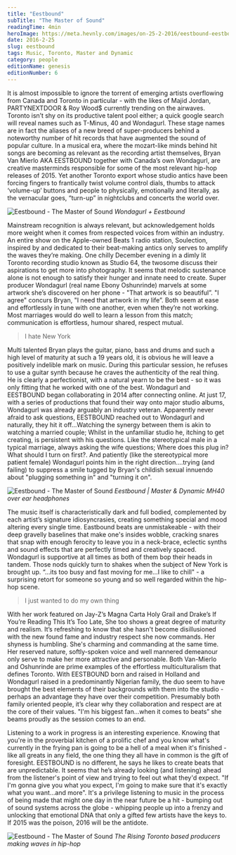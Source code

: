 ```yaml
---
title: "Eestbound"
subTitle: "The Master of Sound"
readingTime: 4min
heroImage: https://meta.hevnly.com/images/on-25-2-2016/eestbound-eestbound-hero.jpg
date: 2016-2-25
slug: eestbound
tags: Music, Toronto, Master and Dynamic
category: people
editionName: genesis
editionNumber: 6
---
```


It is almost impossible to ignore the torrent of emerging artists overflowing from Canada and Toronto in particular - with the likes of Majid Jordan, PARTYNEXTDOOR & Roy Wood$ currently trending on the airwaves. Toronto isn’t shy on its productive talent pool either; a quick google search will reveal names such as T-Minus, 40 and Wondagurl. These stage names are in fact the aliases of a new breed of super-producers behind a noteworthy number of hit records that have augmented the sound of popular culture. In a musical era, where the mozart-like minds behind hit  songs are becoming as relevant as the recording artist themselves, Bryan Van Mierlo AKA EESTBOUND together with Canada’s own Wondagurl, are creative masterminds responsible for some of the most relevant hip-hop releases of 2015. Yet another Toronto export whose studio antics have been forcing fingers to frantically twist volume control dials, thumbs to attack ‘volume-up’ buttons and people to physically, emotionally and literally, as the vernacular goes, “turn-up” in nightclubs and concerts the world over.

![Eestbound - The Master of Sound](https://meta.hevnly.com/images/on-25-2-2016/eestbound-a.jpg)
*Wondagurl + Eestbound*

Mainstream recognition is always relevant, but acknowledgement holds more weight when it comes from respected voices from within an industry. An entire show on the Apple-owned Beats 1 radio station, Soulection, inspired by and dedicated to their beat-making antics only serves to amplify the waves they’re making. One chilly December evening in a dimly lit Toronto recording studio known as Studio 64, the twosome discuss their aspirations to get more into photography. It seems that melodic sustenance alone is not enough to satisfy their hunger and innate need to create. Super producer Wondagurl (real name Ebony Oshunrinde) marvels at some artwork she’s discovered on her phone - "That artwork is so beautiful”. "I agree" concurs Bryan, "I need that artwork in my life”. Both seem at ease and effortlessly in tune with one another, even when they’re not working. Most marriages would do well to learn a lesson from this match; communication is effortless, humour shared, respect mutual.  

> I hate New York

Multi talented Bryan plays the guitar, piano, bass and drums and such a high level of maturity at such a 19 years old, it is obvious he will leave a positively indelible mark on music. During this particular session, he refuses to use a guitar synth because he craves the authenticity of the real thing. He is clearly a perfectionist, with a natural yearn to be the best - so it was only fitting that he worked with one of the best. Wondagurl and EESTBOUND began collaborating in 2014 after connecting online. At just 17, with a series of productions that found their way onto major studio albums, Wondagurl was already arguably an industry veteran. Apparently never afraid to ask questions, EESTBOUND reached out to Wondagurl and naturally, they hit it off...Watching the synergy between them is akin to watching a married couple; Whilst in the unfamiliar studio he, itching to get creating, is persistent with his questions. Like the stereotypical male in a typical marriage, always asking the wife questions; Where does this plug in? What should I turn on first?. And patiently (like the stereotypical more patient female) Wondagurl points him in the right direction….trying (and failing) to suppress a smile tugged by Bryan's childish sexual innuendo about "plugging something in" and "turning it on".  

![Eestbound - The Master of Sound](https://meta.hevnly.com/images/on-25-2-2016/eestbound-b.jpg)
*Eestbound | Master & Dynamic MH40 over ear headphones*

The music itself is characteristically dark and full bodied, complemented by each artist’s signature idiosyncrasies, creating something special and mood altering every single time. Eastbound beats are unmistakeable - with their deep gravelly baselines that make one's insides wobble, cracking snares that snap with enough ferocity to leave you in a neck-brace, eclectic synths and sound effects that are perfectly timed and creatively spaced. Wondagurl is supportive at all times as both of them bop their heads in tandem. Those nods quickly turn to shakes when the subject of New York is brought up. “…its too busy and fast moving for me...I like to chill" - a surprising retort for someone so young and so well regarded within the hip-hop scene.

>I just wanted to do my own thing

With her work featured on Jay-Z’s Magna Carta Holy Grail and Drake’s If You’re Reading This It’s Too Late, She too shows a great degree of maturity and realism. It’s refreshing to know that she hasn't become disillusioned with the new found fame and industry respect she now commands. Her shyness is humbling. She's charming and commanding at the same time. Her reserved nature, softly-spoken voice and well mannered demeanour only serve to make her more attractive and personable. Both Van-Mierlo and Oshunrinde are prime examples of the effortless multiculturalism that defines Toronto. With EESTBOUND born and raised in Holland and Wondagurl raised in a predominantly Nigerian family, the duo seem to have brought the best elements of their backgrounds with them into the studio - perhaps an advantage they have over their competition. Presumably both family oriented people, it’s clear why they collaboration and respect are at the core of their values. "I'm his biggest fan...when it comes to beats” she beams proudly as the session comes to an end.

Listening to a work in progress is an interesting experience. Knowing that you're in the proverbial kitchen of a prolific chef and you know what's currently in the frying pan is going to be a hell of a meal when it's finished - like all greats in any field, the one thing they all have in common is  the gift of foresight. EESTBOUND is no different, he says he likes to create beats that are unpredictable. It seems that he’s already looking (and listening) ahead from the listener's point of view and trying to feel out what they'd expect. "If I'm gonna give you what you expect, I'm going to make sure that it's exactly what you want...and more". It's a privilege listening to music in the process of being made that might one day in the near future be a hit - bumping out of sound systems across the globe - whipping people up into a frenzy and unlocking that emotional DNA that only a gifted few artists have the keys to. If 2015 was the poison, 2016 will be the antidote.

![Eestbound - The Master of Sound](https://meta.hevnly.com/images/on-25-2-2016/eestbound-c.jpg)
*The Rising Toronto based producers making waves in hip-hop*

